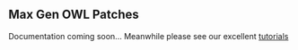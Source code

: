 ## Max Gen OWL Patches

Documentation coming soon...
Meanwhile please see our excellent [tutorials](https://www.rebeltech.org/tutorials/)
